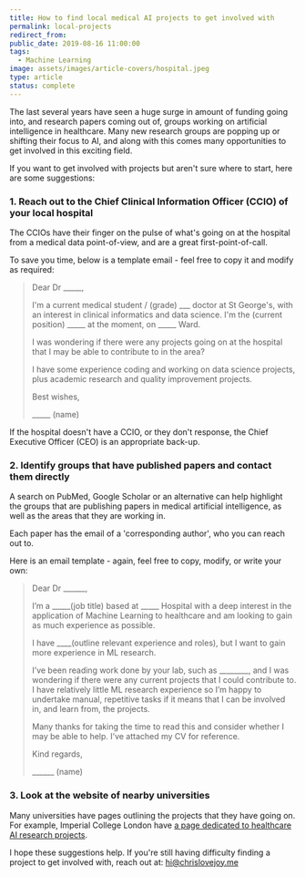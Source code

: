 ```yaml
---
title: How to find local medical AI projects to get involved with
permalink: local-projects
redirect_from:
public_date: 2019-08-16 11:00:00
tags:
  - Machine Learning
image: assets/images/article-covers/hospital.jpeg
type: article
status: complete
---
```

The last several years have seen a huge surge in amount of funding going into, and research papers coming out of, groups working on artificial intelligence in healthcare. Many new research groups are popping up or shifting their focus to AI, and along with this comes many opportunities to get involved in this exciting field.

If you want to get involved with projects but aren't sure where to start, here are some suggestions:

### 1. Reach out to the Chief Clinical Information Officer (CCIO) of your local hospital

The CCIOs have their finger on the pulse of what's going on at the hospital from a medical data point-of-view, and are a great first-point-of-call.

To save you time, below is a template email - feel free to copy it and modify as required:

> Dear Dr _____,
>
> I'm a current medical student / (grade) ___ doctor at St George's, with an interest in clinical informatics and data science. I'm the (current position) _____ at the moment, on _____ Ward.
>
> I was wondering if there were any projects going on at the hospital that I may be able to contribute to in the area?
>
> I have some experience coding and working on data science projects, plus academic research and quality improvement projects.
>
> Best wishes,
>
> _____ (name)


If the hospital doesn't have a CCIO, or they don't response, the Chief Executive Officer (CEO) is an appropriate back-up.


### 2. Identify groups that have published papers and contact them directly

A search on PubMed, Google Scholar or an alternative can help highlight the groups that are publishing papers in medical artificial intelligence, as well as the areas that they are working in.

Each paper has the email of a 'corresponding author', who you can reach out to.

Here is an email template - again, feel free to copy, modify, or write your own:

> Dear Dr ______,
>
> I’m a _____(job title) based at _____ Hospital with a deep interest in the application of Machine Learning to healthcare and am looking to gain as much experience as possible.
>
> I have ____(outline relevant experience and roles), but I want to gain more experience in ML research.
>
> I’ve been reading work done by your lab, such as ________, and I was wondering if there were any current projects that I could contribute to. I have relatively little ML research experience so I’m happy to undertake manual, repetitive tasks if it means that I can be involved in, and learn from, the projects.
>
> Many thanks for taking the time to read this and consider whether I may be able to help. I’ve attached my CV for reference.
>
> Kind regards,
>
> ______ (name)


### 3. Look at the website of nearby universities

Many universities have pages outlining the projects that they have going on. For example, Imperial College London have [a page dedicated to healthcare AI research projects](http://www.imperial.ac.uk/artificial-intelligence/research/healthcare/).

I hope these suggestions help. If you're still having difficulty finding a project to get involved with, reach out at: [hi@chrislovejoy.me](mailto:hi@chrislovejoy.me)

